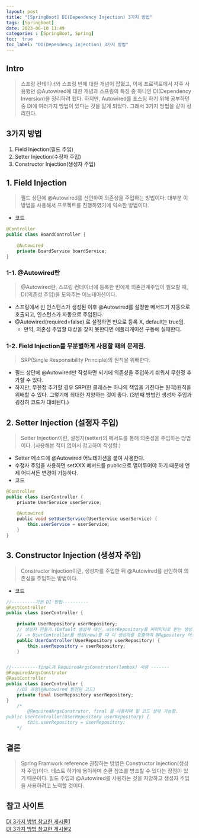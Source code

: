 ```yaml
---
layout: post
title: "[SpringBoot] DI(Dependency Injection) 3가지 방법"
tags: [Springboot]
date: 2023-06-10 11:49
categories : [SpringBoot, Spring]
toc:  true
toc_label: "DI(Dependency Injection) 3가지 방법"
---
```


## Intro
> 스프링 컨테이너와 스프링 빈에 대한 개념이 잡혔고, 이제 프로젝트에서 자주 사용했던 @Autowired에 대한 개념과 스프링의 특징 중 하나인 DI(Dependency Inversion)을 정리하려 했다. 하지만, Autowired를 포스팅 하기 위해 공부하던 중 DI에 여러가지 방법이 있다는 것을 알게 되었다. 그래서 3가지 방법을 같이 정리한다.

## 3가지 방법
1. Field Injection(필드 주입)
2. Setter Injection(수정자 주입)
3. Constructor Injection(생성자 주입)

## 1. Field Injection
> 필드 상단에 @Autowired를 선언하여 의존성을 주입하는 방법이다. 대부분 이 방법을 사용해서 프로젝트를 진행하였기에 익숙한 방법이다.<br>

- 코드
```java
@Controller
public class BoardController {
	
	@Autowired
	private BoardService boardService;
}
```

### 1-1. @Autowired란
> @Autowired란, 스프링 컨테이너에 등록한 빈에게 의존관계주입이 필요할 때, DI(의존성 주입)을 도와주는 어노테이션이다.<br>

- 스프링에서 빈 인스턴스가 생성된 이후 @Autowired를 설정한 메서드가 자동으로 호출되고, 인스턴스가 자동으로 주입된다.
- @Autowired(required=false) 로 설정하면 빈으로 등록 X, default는 true임.
  - 만약, 의존성 주입할 대상을 찾지 못한다면 애플리케이션 구동에 실패한다.

### 1-2. Field Injection를 무분별하게 사용할 때의 문제점.
> SRP(Single Responsibility Principle)의 원칙을 위배한다.<br>

- 필드 상단에 @Autowired만 작성하면 되기에 의존성을 주입하기 쉬워서 무한정 추가할 수 있다.
- 하지만, 무한정 추가할 경우 SRP(한 클래스는 하나의 책임을 가진다는 원칙)원칙을 위배할 수 있다. 그렇기에 최대한 지양하는 것이 좋다. (3번째 방법인 생성자 주입과 굉장히 코드가 대비된다.)


## 2. Setter Injection (설정자 주입)
> Setter Injection이란, 설정자(setter)의 메서드를 통해 의존성을 주입하는 방법이다. (사용해본 적이 없어서 참고하여 작성함.)<br>

- Setter 메소드에 @Autowired 어노테이션을 붙여 사용한다.
- 수정자 주입을 사용하면 setXXX 메서드를 public으로 열어두어야 하기 때문에 언제 어디서든 변경이 가능하다.
- 코드
```java
@Controller
public class UserController {
    private UserService userService;
    
    @Autowired
    public void setUserService(UserService userService) {
    	this.userService = userService;
    }
}
```

## 3. Constructor Injection (생성자 주입)
> Constructor Injection이란, 생성자를 주입한 뒤 @Autowired를 선언하여 의존성을 주입하는 방법이다.<br>

- 코드
```java
//---------기본 DI 방법----------
@RestController
public class UserController {
	
	private UserRepository userRepository;
	// 생성자 만들기.(Default 생성자 대신, userRepository를 파라미터로 받는 생성자를 통해 DI를 진행함.)
	// -> UserController를 생성(new)할 때 이 생성자를 호출하여 @Repository 어노테이션이 있는 타입이 있다면 주입하는 것.
	public UserController(UserRepository userRepository) {
		this.userRepository = userRepository;
	}


//----------final과 RequiredArgsConstrutor(lombok) 사용 -------
@RequiredArgsConstrutor
@RestController
public class UserController {
	//DI 과정(@Autowired 발전된 코드)
	private final UserRepository userRepository;
}
	/*
		@RequiredArgsConstrutor, final 을 사용하여 밑 코드 생략 가능함. 
public UserController(UserRepository userRepository) {
		this.userRepository = userRepository;
	*/
```

## 결론
> Spring Framwork reference 권장하는 방법은 Constructor Injection(생성자 주입)이다. 테스트 하기에 용이하며 순환 참조를 방조할 수 있다는 장점이 있기 때문이다. 필드 주입과 @Autowired를 사용하는 것을 지양하고 생성자 주입을 사용하려고 노력할 것이다.

## 참고 사이트
[DI 3가지 방법 참고한 게시물1](https://velog.io/@gillog/Spring-DIDependency-Injection-%EC%84%B8-%EA%B0%80%EC%A7%80-%EB%B0%A9%EB%B2%95)<br>
[DI 3가지 방법 참고한 게시물2](https://dev-coco.tistory.com/70)
